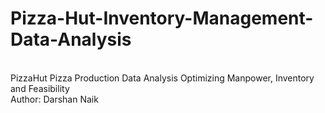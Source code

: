 # Pizza-Hut-Inventory-Management-Data-Analysis
<br>
PizzaHut Pizza Production Data Analysis Optimizing Manpower, Inventory and Feasibility
<br>
Author: Darshan Naik
